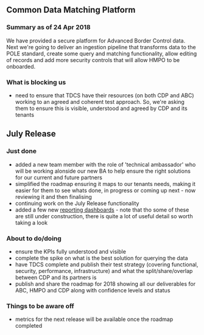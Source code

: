 ## Common Data Matching Platform

### Summary as of 24 Apr 2018
We have provided a secure platform for Advanced Border Control data. Next we're going to deliver an ingestion pipeline that transforms data to the POLE standard, create some query and matching functionality, allow editing of records and add more security controls that will allow HMPO to be onboarded.

### What is blocking us
- need to ensure that TDCS have their resources (on both CDP and ABC) working to an agreed and coherent test approach. So, we're asking them to ensure this is visible, understood and agreed by CDP and its tenants

## July Release

### Just done
- added a new team member with the role of 'technical ambassador' who will be working alonside our new BA to help ensure the right solutions for our current and future partners
- simplified the roadmap ensuring it maps to our tenants needs, making it easier for them to see whats done, in progress or coming up next - now reviewing it and then finalising
- continuing work on the July Release functionality
- added a few new [reporting dashboards](https://collaboration.homeoffice.gov.uk/display/CDP/Reporting+Dashboards+-+being+built) - note that tho some of these are still under construction, there is quite a lot of useful detail so worth taking a look

### About to do/doing
- ensure the KPIs fully understood and visible
- complete the spike on what is the best solution for querying the data
- have TDCS complete and publish their test strategy (covering functional, security, performance, infrastructure) and what the split/share/overlap between CDP and its partners is
- publish and share the roadmap for 2018 showing all our deliverables for ABC, HMPO and CDP along with confidence levels and status

### Things to be aware off
   - metrics for the next release will be available once the roadmap completed
